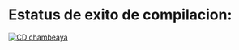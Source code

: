 # Estatus de exito de compilacion:

[![CD chambeaya](https://github.com/Kixzeit/chambeajava/actions/workflows/deploy-chambeajava.yml/badge.svg)](https://github.com/Kixzeit/chambeajava/actions/workflows/deploy-chambeajava.yml)
